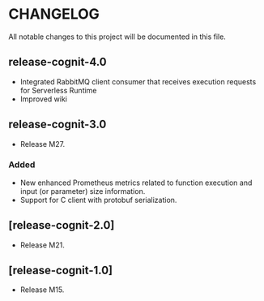 # CHANGELOG

All notable changes to this project will be documented in this file.

## release-cognit-4.0

- Integrated RabbitMQ client consumer that receives execution requests for Serverless Runtime
- Improved wiki

## release-cognit-3.0

- Release M27.

### Added

- New enhanced Prometheus metrics related to function execution and input (or parameter) size information.
- Support for C client with protobuf serialization.

## [release-cognit-2.0]

- Release M21.

## [release-cognit-1.0]

- Release M15.
